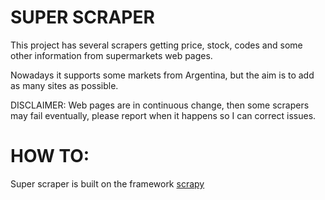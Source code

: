 # SUPER SCRAPER

This project has several scrapers getting price, stock, codes and some other information from supermarkets web pages.

Nowadays it supports some markets from Argentina, but the aim is to add as many sites as possible.

DISCLAIMER: Web pages are in continuous change, then some scrapers may fail eventually, please report when it happens so I can correct issues.

# HOW TO:

  Super scraper is built on the framework [scrapy](https://scrapy.org/)

